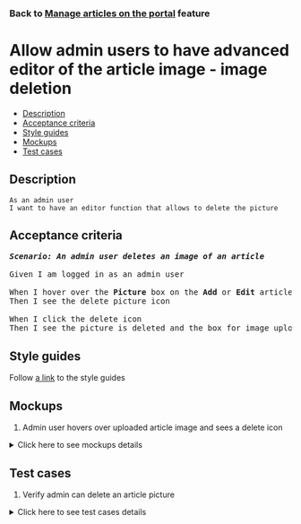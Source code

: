 ### Back to [Manage articles on the portal](../../README.md) feature

# Allow admin users to have advanced editor of the article image - image deletion

- [Description](#description)
- [Acceptance criteria](#acceptance-criteria)
- [Style guides](#style-guides)
- [Mockups](#mockups)
- [Test cases](#test-cases)

## Description

    As an admin user
    I want to have an editor function that allows to delete the picture

## Acceptance criteria

<pre>
<b><i>Scenario: An admin user deletes an image of an article</i></b>

Given I am logged in as an admin user

When I hover over the <b>Picture</b> box on the <b>Add</b> or <b>Edit</b> article page
Then I see the delete picture icon

When I click the delete icon
Then I see the picture is deleted and the box for image upload appears
</pre>

## Style guides

Follow [a link](https://www.figma.com/proto/0zkkf5WC77OSpvyD6YXpFE/Style-guides?page-id=0%3A1&node-id=19%3A5368&viewport=266%2C48%2C0.54&scaling=min-zoom&starting-point-node-id=19%3A5368) to the style guides

## Mockups

1. Admin user hovers over uploaded article image and sees a delete icon

<details>
  <summary>Click here to see mockups details</summary>

**1. Admin user hovers over uploaded article image and sees a delete icon:**

![Admin user hovers over uploaded article image and sees a delete icon](/sports_hub_portal/web_application_features/manage_articles/images/article_image_hover_editor.png)
</details>

## Test cases

1. Verify admin can delete an article picture

<details>
  <summary>Click here to see test cases details</summary>

### **#1. Verify admin can delete an article picture**

|Preconditions|Steps|Expected result
--------------|-----|----------
|- Log in with admin account</br>- Go to the category configuration page|1) Click <b>+Add Article</b></br>2) Upload some picture</br>3) In the <b>Picture</b> section, click the delete icon|4) The image disappears and an empty <b>Picture</b> field is shown|

</details>
